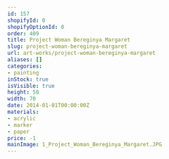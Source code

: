 ```yaml
---
id: 157
shopifyId: 0
shopifyOptionId: 0
order: 409
title: Project Woman Bereginya Margaret
slug: project-woman-bereginya-margaret
url: art-works/project-woman-bereginya-margaret
aliases: []
categories:
- painting
inStock: true
isVisible: true
height: 50
width: 70
date: 2014-01-01T00:00:00Z
materials:
- acrylic
- marker
- paper
price: -1
mainImage: 1_Project_Woman_Bereginya_Margaret.JPG
---
```

